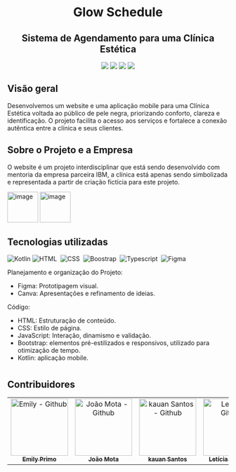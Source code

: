 <div align="center"> 
  
# Glow Schedule
## Sistema de Agendamento para uma Clínica Estética


  <a href="glow_schedule" target="_blank"><img src="https://img.shields.io/badge/Código do WebSite-EBF3F8?style=for-the-badge&logo=github&logoColor=CB6373"></a> 
  <a href="https://github.com/emycspri/Glow_Schedule_App.git" target="_blank"><img src="https://img.shields.io/badge/Aplicativo-EBF3F8?style=for-the-badge&logo=github&logoColor=CB6373"></a> 
  <a href="https://www.figma.com/file/AsyqBSFvNkSN8ZIIzuKlQ2/Cl%C3%ADnica-Est%C3%A9tica?type=design&t=1ZkGzKG2SFcM01Rr-6" target="_blank"><img src="https://img.shields.io/badge/-figma-EBF3F8?style=for-the-badge&logo=figma&logoColor=CB6373"></a> 
   <a href="https://www.canva.com/design/DAGV6NnPNY0/8DY3YfCoRzvQSBId8KBvaQ/view?utm_content=DAGV6NnPNY0&utm_campaign=designshare&utm_medium=link&utm_source=editor" target="_blank"><img src="https://img.shields.io/badge/-Apresentação-EBF3F8?style=for-the-badge&logo=canva&logoColor=CB6373"></a>
</div>

## Visão geral

Desenvolvemos um website e uma aplicação mobile para uma Clínica Estética voltada ao público de pele negra, priorizando conforto, clareza e identificação. O projeto facilita o acesso aos serviços e fortalece a conexão autêntica entre a clínica e seus clientes.

## Sobre o Projeto e a Empresa

O website é um projeto interdisciplinar que está sendo desenvolvido com mentoria da empresa parceira IBM, a clínica está apenas sendo simbolizada e representada a partir de criação fictícia para este projeto.

<img width="70" alt="image" src="https://github.com/user-attachments/assets/ac7280c6-4bb5-439c-894b-0ae3c7bbfab5">
<img width="70" alt="image" src="https://github.com/user-attachments/assets/704cc48c-10ca-4d9d-bdf6-6936a514900e">

## Tecnologias utilizadas

![Kotlin](https://img.shields.io/badge/Kotlin-0D1117?&style=for-the-badge&logo=kotlin&logoColor=white)
![HTML](https://img.shields.io/badge/-HTML-0D1117?style=for-the-badge&logo=html5&labelColor=0D1117)&nbsp; 
![CSS](https://img.shields.io/badge/-CSS-0D1117?style=for-the-badge&logo=CSS3&logoColor=1572B6&labelColor=0D1117)&nbsp;
![Boostrap](https://img.shields.io/badge/-boostrap-0D1117?style=for-the-badge&logo=bootstrap&labelColor=0D1117)&nbsp;
![Typescript](https://img.shields.io/badge/-JavaScript-0D1117?style=for-the-badge&logo=javascript&labelColor=0D1117&textColor=0D1117)&nbsp;
![Figma](https://img.shields.io/badge/-figma-0D1117?style=for-the-badge&logo=figma&labelColor=0D1117)


 Planejamento e organização do Projeto:
- Figma: Prototipagem visual.
- Canva: Apresentações e refinamento de ideias.
  
Código:
- HTML: Estruturação de conteúdo.
- CSS: Estilo de página.
- JavaScript: Interação, dinamismo e validação.
- Bootstrap: elementos pré-estilizados e responsivos, utilizado para otimização de tempo.
- Kotlin: aplicação mobile.
  
#

## Contribuidores

  <table>
    <tr>
      <td align="center">
         <a href="https://github.com/emycspri">
          <img src="https://avatars.githubusercontent.com/u/127248691?v=4" width="130px;" alt="Emily - Github"/><br>
          <sub>
            <b>Emily Primo</b>
          </sub> <br>
        </a>
      </td>
      <td align="center">
         <a href="https://github.com/joaopedrosantanamotalol">
          <img src="https://avatars.githubusercontent.com/u/125403880?v=4" width="130px;" alt="João Mota - Github"/><br>
          <sub>
            <b>João Mota</b>
          </sub> <br>
        </a>
      </td>
      <td align="center">
        <a href="https://github.com/KauanSantos789">
          <img src="https://avatars.githubusercontent.com/u/125403442?v=4"  width="130px;" alt="kauan Santos - Github"/><br>
          <sub>
            <b>kauan Santos</b>
          </sub> <br> 
        </a>
      </td>
      <td align="center">
          <a href="https://github.com/Lehguanaes">
          <img src="https://avatars.githubusercontent.com/u/125403978?v=4"  width="130px;" alt="Letícia - Github"/><br>
           <sub>
            <b>Letícia Guanaes</b>
            </sub> <br>
        </a>
      </td>
      <td align="center">
        <a href="https://github.com/n1ico">
          <img src="https://avatars.githubusercontent.com/u/125403659?v=4" width="130px;" alt="Nico - Github"/><br>
          <sub>
              <b>Nico</b>
          </sub> <br>
        </a>
      </td>
      <td align="center">
        <a href="https://github.com/N1k0145">
          <img src="https://avatars.githubusercontent.com/u/131282424?v=4" width="130px;" alt="Nicolas - Github"/><br>
          <sub>
              <b>Nicolas</b>
          </sub> <br>
        </a>
      </td>
    </tr>
  </table>
